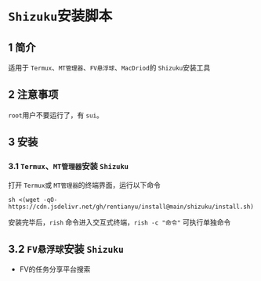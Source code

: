 # `Shizuku`安装脚本

## 1 简介

适用于 `Termux`、`MT管理器`、`FV悬浮球`、`MacDriod`的 `Shizuku`安装工具

## 2 注意事项

`root`用户不要运行了，有 `sui`。

## 3 安装

### 3.1 `Termux`、`MT管理器`安装 `Shizuku`

打开 `Termux`或 `MT管理器`的终端界面，运行以下命令

```shell
sh <(wget -qO- https://cdn.jsdelivr.net/gh/rentianyu/install@main/shizuku/install.sh)
```

安装完毕后，`rish` 命令进入交互式终端，`rish -c "命令"` 可执行单独命令

## 3.2 `FV悬浮球`安装 `Shizuku`

- FV的任务分享平台搜索
